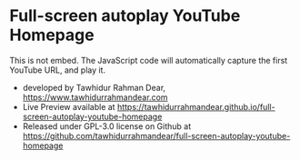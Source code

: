 # Full-screen autoplay YouTube Homepage <br>
This is not embed. The JavaScript code will automatically capture the first YouTube URL, and play it. <br>
* developed by Tawhidur Rahman Dear, https://www.tawhidurrahmandear.com <br>
* Live Preview available at https://tawhidurrahmandear.github.io/full-screen-autoplay-youtube-homepage <br>
* Released under GPL-3.0 license on Github at https://github.com/tawhidurrahmandear/full-screen-autoplay-youtube-homepage 
